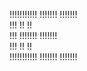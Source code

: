 !!!!!!!!!!!   !!!!!!!    !!!!!!! <br>
    !!!       !!         !!      <br>
    !!!       !!!!!!!    !!!!!!! <br>
    !!!            !!         !! <br>
!!!!!!!!!!!   !!!!!!!    !!!!!!! <br>